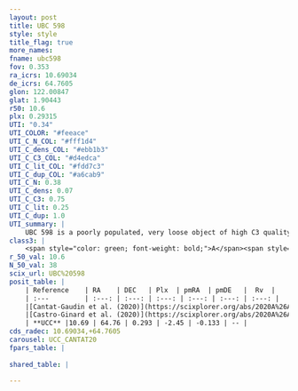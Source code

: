 ```yaml
---
layout: post
title: UBC 598
style: style
title_flag: true
more_names: 
fname: ubc598
fov: 0.353
ra_icrs: 10.69034
de_icrs: 64.7605
glon: 122.00847
glat: 1.90443
r50: 10.6
plx: 0.29315
UTI: "0.34"
UTI_COLOR: "#feeace"
UTI_C_N_COL: "#fff1d4"
UTI_C_dens_COL: "#ebb1b3"
UTI_C_C3_COL: "#d4edca"
UTI_C_lit_COL: "#fdd7c3"
UTI_C_dup_COL: "#a6cab9"
UTI_C_N: 0.38
UTI_C_dens: 0.07
UTI_C_C3: 0.75
UTI_C_lit: 0.25
UTI_C_dup: 1.0
UTI_summary: |
    UBC 598 is a poorly populated, very loose object of high C3 quality. It is poorly studied in the literature.
class3: |
    <span style="color: green; font-weight: bold;">A</span><span style="color: #FFC300; font-weight: bold;">B</span>
r_50_val: 10.6
N_50_val: 38
scix_url: UBC%20598
posit_table: |
    | Reference    | RA    | DEC   | Plx  | pmRA  | pmDE   |  Rv  |
    | :---         | :---: | :---: | :---: | :---: | :---: | :---: |
    |[Cantat-Gaudin et al. (2020)](https://scixplorer.org/abs/2020A%26A...640A...1C) | 10.697 | 64.764 | 0.297 | -2.466 | -0.096 | -- |
    |[Castro-Ginard et al. (2020)](https://scixplorer.org/abs/2020A%26A...635A..45C) | 10.727 | 64.785 | 0.295 | -2.478 | -0.097 | -- |
    | **UCC** |10.69 | 64.76 | 0.293 | -2.45 | -0.133 | -- | 
cds_radec: 10.69034,+64.7605
carousel: UCC_CANTAT20
fpars_table: |
    
shared_table: |
    
---
```

